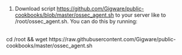 1. Download script https://github.com/Gigware/public-cookbooks/blob/master/ossec_agent.sh to your server like to /root/ossec_agent.sh. You can do this by running:
</br>
cd /root && wget https://raw.githubusercontent.com/Gigware/public-cookbooks/master/ossec_agent.sh 

